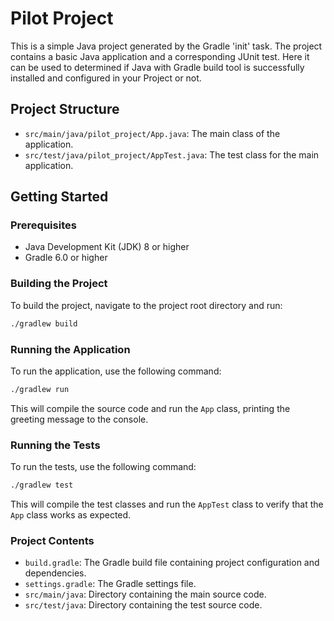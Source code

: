 # Pilot Project

This is a simple Java project generated by the Gradle 'init' task. The project contains a basic Java application and a corresponding JUnit test.
Here it can be used to determined if Java with Gradle build tool is successfully installed and configured in your Project or not.

## Project Structure

- `src/main/java/pilot_project/App.java`: The main class of the application.
- `src/test/java/pilot_project/AppTest.java`: The test class for the main application.

## Getting Started

### Prerequisites

- Java Development Kit (JDK) 8 or higher
- Gradle 6.0 or higher

### Building the Project

To build the project, navigate to the project root directory and run:

```sh
./gradlew build
```

### Running the Application

To run the application, use the following command:

```sh
./gradlew run
```

This will compile the source code and run the `App` class, printing the greeting message to the console.

### Running the Tests

To run the tests, use the following command:

```sh
./gradlew test
```

This will compile the test classes and run the `AppTest` class to verify that the `App` class works as expected.

### Project Contents

- `build.gradle`: The Gradle build file containing project configuration and dependencies.
- `settings.gradle`: The Gradle settings file.
- `src/main/java`: Directory containing the main source code.
- `src/test/java`: Directory containing the test source code.

